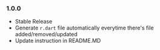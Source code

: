### 1.0.0

- Stable Release
- Generate `r.dart` file automatically everytime there's file added/removed/updated
- Update instruction in README.MD